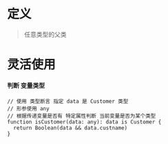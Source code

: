 <!--
 * @LastEditors: wudan01
 * @description: 文件描述
-->
# 定义
> 任意类型的父类

# 灵活使用

#### 判断 变量类型
```
// 使用 类型断言 指定 data 是 Customer 类型
// 形参使用 any 
// 根据传递变量是否有 特定属性判断 当前变量是否为某个类型
function isCustomer(data: any): data is Customer {
  return Boolean(data && data.custname)
}
```